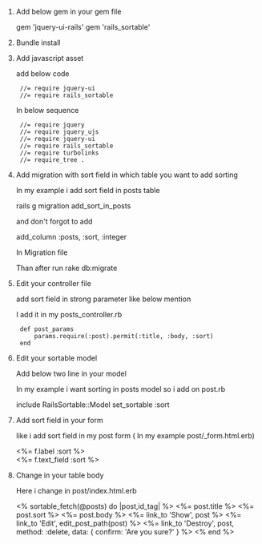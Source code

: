 1) Add below gem in your gem file

	gem 'jquery-ui-rails'
	gem 'rails_sortable'

2) Bundle install

3) Add javascript asset

	add below code 

		//= require jquery-ui
		//= require rails_sortable

	In below sequence

		//= require jquery
		//= require jquery_ujs
		//= require jquery-ui
		//= require rails_sortable
		//= require turbolinks
		//= require_tree .

4) Add migration with sort field in which table you want to add sorting 
	
	In my example i add sort field in posts table

	rails g migration add_sort_in_posts

	and don't forgot to add 

	add_column :posts, :sort, :integer

	In Migration file

	Than after run rake db:migrate

5) Edit your controller file 

	add sort field in strong parameter like below mention
	
	I add it in my posts_controller.rb
	
		def post_params
      		params.require(:post).permit(:title, :body, :sort)
    	end

6) Edit your sortable model
	
	Add below two line in your model
	
	In my example i want sorting in posts model so i add on post.rb

	include RailsSortable::Model
  	set_sortable :sort 

7) Add sort field in your form 

	like i add sort field in my post form ( In my example post/_form.html.erb)

	<div class="field">
    	<%= f.label :sort %><br>
    	<%= f.text_field :sort %>
  	</div>

8)  Change in your table body

	Here i change in post/index.html.erb


	<tbody class="sortable">
	    <% sortable_fetch(@posts) do |post,id_tag| %>
	      <tr id="<%= id_tag %>">
	        <td><%= post.title %></td>
	        <td><%= post.sort %></td>
	        <td><%= post.body %></td>
	        <td><%= link_to 'Show', post %></td>
	        <td><%= link_to 'Edit', edit_post_path(post) %></td>
	        <td><%= link_to 'Destroy', post, method: :delete, data: { confirm: 'Are you sure?' } %></td>
	      </tr>
	    <% end %>
	</tbody>
